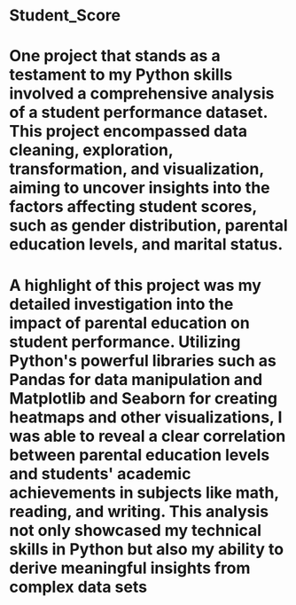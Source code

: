 # Student_Score
# One project that stands as a testament to my Python skills involved a comprehensive analysis of a student performance dataset. This project encompassed data cleaning, exploration, transformation, and visualization, aiming to uncover insights into the factors affecting student scores, such as gender distribution, parental education levels, and marital status.

# A highlight of this project was my detailed investigation into the impact of parental education on student performance. Utilizing Python's powerful libraries such as Pandas for data manipulation and Matplotlib and Seaborn for creating heatmaps and other visualizations, I was able to reveal a clear correlation between parental education levels and students' academic achievements in subjects like math, reading, and writing. This analysis not only showcased my technical skills in Python but also my ability to derive meaningful insights from complex data sets
